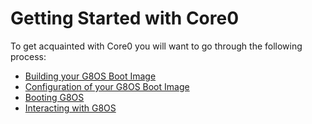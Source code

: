 # Getting Started with Core0

To get acquainted with Core0 you will want to go through the following process:

- [Building your G8OS Boot Image](../building/building.md)
- [Configuration of your G8OS Boot Image](../config/config.md)
- [Booting G8OS](../booting/booting.md)
- [Interacting with G8OS](../interacting/interacting.md)
